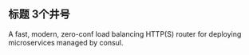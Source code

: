 ## 标题 3个井号
A fast, modern, zero-conf load balancing HTTP(S) router for deploying microservices managed by consul.